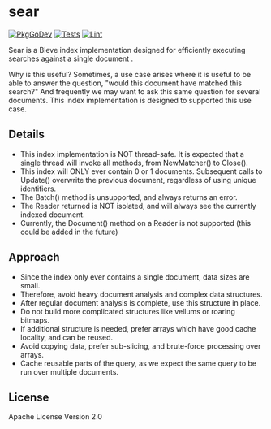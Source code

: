 # sear

[![PkgGoDev](https://pkg.go.dev/badge/github.com/blevesearch/sear)](https://pkg.go.dev/github.com/blevesearch/sear)
[![Tests](https://github.com/blevesearch/sear/workflows/Tests/badge.svg?branch=master&event=push)](https://github.com/blevesearch/sear/actions?query=workflow%3ATests+event%3Apush+branch%3Amaster)
[![Lint](https://github.com/blevesearch/sear/workflows/Lint/badge.svg?branch=master&event=push)](https://github.com/blevesearch/sear/actions?query=workflow%3ALint+event%3Apush+branch%3Amaster)

Sear is a Bleve index implementation designed for efficiently executing searches against a single document .

Why is this useful?  Sometimes, a use case arises where it is useful to be able to answer the question, "would this document have matched this search?"
And frequently we may want to ask this same question for several documents.  This index implementation is designed to supported this use case.

## Details

- This index implementation is NOT thread-safe.  It is expected that a single thread will invoke all methods, from NewMatcher() to Close().
- This index will ONLY ever contain 0 or 1 documents.  Subsequent calls to Update() overwrite the previous document, regardless of using unique identifiers.
- The Batch() method is unsupported, and always returns an error.
- The Reader returned is NOT isolated, and will always see the currently indexed document.
- Currently, the Document() method on a Reader is not supported (this could be added in the future)

## Approach

- Since the index only ever contains a single document, data sizes are small.
- Therefore, avoid heavy document analysis and complex data structures.
- After regular document analysis is complete, use this structure in place.
- Do not build more complicated structures like vellums or roaring bitmaps.
- If additional structure is needed, prefer arrays which have good cache locality, and can be reused.
- Avoid copying data, prefer sub-slicing, and brute-force processing over arrays.
- Cache reusable parts of the query, as we expect the same query to be run over multiple documents.

## License

Apache License Version 2.0
